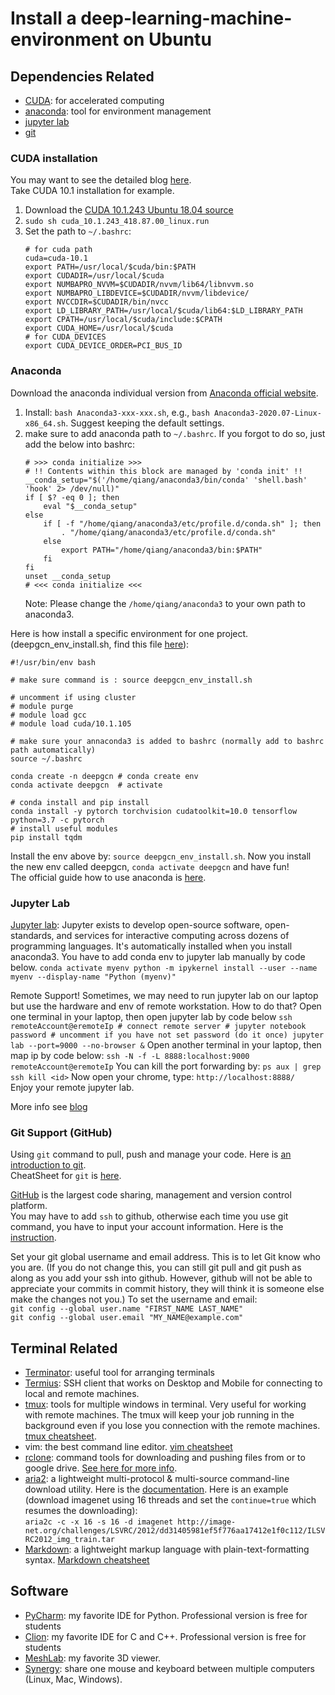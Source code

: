 # Install a deep-learning-machine-environment on Ubuntu

## Dependencies Related
- [CUDA](https://developer.nvidia.com/cuda-10.1-download-archive-base): for accelerated computing 
- [anaconda](https://www.anaconda.com/products/individual): tool for environment management
- [jupyter lab](https://jupyter.org/)
- [git](https://product.hubspot.com/blog/git-and-github-tutorial-for-beginners)

 
### CUDA installation
You may want to see the detailed blog [here](https://www.pugetsystems.com/labs/hpc/How-to-install-CUDA-9-2-on-Ubuntu-18-04-1184/).   
Take CUDA 10.1 installation for example. 
1. Download the [CUDA 10.1.243 Ubuntu 18.04 source](https://developer.nvidia.com/cuda-10.1-download-archive-update2?target_os=Linux&target_arch=x86_64&target_distro=Ubuntu&target_version=1804&target_type=runfilelocal)  
2. `sudo sh cuda_10.1.243_418.87.00_linux.run`   
3. Set the path to `~/.bashrc`:
    ```
    # for cuda path
    cuda=cuda-10.1
    export PATH=/usr/local/$cuda/bin:$PATH
    export CUDADIR=/usr/local/$cuda
    export NUMBAPRO_NVVM=$CUDADIR/nvvm/lib64/libnvvm.so
    export NUMBAPRO_LIBDEVICE=$CUDADIR/nvvm/libdevice/
    export NVCCDIR=$CUDADIR/bin/nvcc
    export LD_LIBRARY_PATH=/usr/local/$cuda/lib64:$LD_LIBRARY_PATH
    export CPATH=/usr/local/$cuda/include:$CPATH
    export CUDA_HOME=/usr/local/$cuda
    # for CUDA_DEVICES
    export CUDA_DEVICE_ORDER=PCI_BUS_ID
    ```   

### Anaconda
Download the anaconda individual version from [Anaconda official website](https://www.anaconda.com/products/individual).   
1. Install: `bash Anaconda3-xxx-xxx.sh`, e.g., `bash Anaconda3-2020.07-Linux-x86_64.sh`. Suggest keeping the default settings.   
2. make sure to add anaconda path to `~/.bashrc`. If you forgot to do so, just add the below into bashrc:  
    ```
    # >>> conda initialize >>>
    # !! Contents within this block are managed by 'conda init' !!
    __conda_setup="$('/home/qiang/anaconda3/bin/conda' 'shell.bash' 'hook' 2> /dev/null)"
    if [ $? -eq 0 ]; then
        eval "$__conda_setup"
    else
        if [ -f "/home/qiang/anaconda3/etc/profile.d/conda.sh" ]; then
            . "/home/qiang/anaconda3/etc/profile.d/conda.sh"
        else
            export PATH="/home/qiang/anaconda3/bin:$PATH"
        fi
    fi
    unset __conda_setup
    # <<< conda initialize <<<
    ```
    Note: Please change the `/home/qiang/anaconda3` to your own path to anaconda3.  

Here is how install a specific environment for one project. (deepgcn_env_install.sh, find this file [here](../scripts/deepgcn_env_install.sh)):  
    
    #!/usr/bin/env bash
    
    # make sure command is : source deepgcn_env_install.sh
    
    # uncomment if using cluster
    # module purge
    # module load gcc
    # module load cuda/10.1.105
    
    # make sure your annaconda3 is added to bashrc (normally add to bashrc path automatically)
    source ~/.bashrc
    
    conda create -n deepgcn # conda create env
    conda activate deepgcn  # activate
    
    # conda install and pip install
    conda install -y pytorch torchvision cudatoolkit=10.0 tensorflow python=3.7 -c pytorch
    # install useful modules
    pip install tqdm
        
Install the env above by: `source deepgcn_env_install.sh`. 
Now you install the new env called deepgcn, `conda activate deepgcn` and have fun!  
The official guide how to use anaconda is [here](https://docs.conda.io/projects/conda/en/latest/user-guide/tasks/manage-environments.html).  

### Jupyter Lab
[Jupyter lab](https://jupyter.org/): Jupyter exists to develop open-source software, open-standards, and services for interactive computing across dozens of programming languages. 
It's automatically installed when you install anaconda3.  You have to add conda env to jupyter lab manually by code below. 
    ```
    conda activate myenv
    python -m ipykernel install --user --name myenv --display-name "Python (myenv)"
    ```

Remote Support! 
Sometimes, we may need to run jupyter lab on our laptop but use the hardware and env of remote workstation. How to do that?
Open one terminal in your laptop, then open jupyter lab by code below
    ```
    ssh remoteAccount@eremoteIp # connect remote server
    # jupyter notebook password # uncomment if you have not set password (do it once)
    jupyter lab --port=9000 --no-browser &
    ```
Open another terminal in your laptop, then map ip by code below:
    ```
    ssh -N -f -L 8888:localhost:9000 remoteAccount@eremoteIp
    ```
You can kill the port forwarding by:
    ```
    ps aux | grep ssh
    kill <id>
    ```
Now open your chrome, type: `http://localhost:8888/`   
Enjoy your remote jupyter lab. 

More info see [blog](http://www.blopig.com/blog/2018/03/running-jupyter-notebook-on-a-remote-server-via-ssh/)


### Git Support (GitHub) 
Using `git` command to pull, push and manage your code. 
Here is [an introduction to git](https://product.hubspot.com/blog/git-and-github-tutorial-for-beginners).  
CheatSheet for `git` is [here](https://education.github.com/git-cheat-sheet-education.pdf).   

[GitHub](https://github.com/) is the largest code sharing, management and version control platform.  
You may have to add `ssh` to github, otherwise each time you use git command, you have to input your account information. Here is the [instruction](https://docs.github.com/en/free-pro-team@latest/github/authenticating-to-github/adding-a-new-ssh-key-to-your-github-account).  

Set your git global username and email address. This is to let Git know who you are. (If you do not change this, you can still git pull and git push as along as you add your ssh into github. However, github will not be able to appreciate your commits in commit history, they will think it is someone else make the changes not you.) To set the username and email:  
`git config --global user.name "FIRST_NAME LAST_NAME"`  
`git config --global user.email "MY_NAME@example.com"`  



## Terminal Related 
- [Terminator](https://gnometerminator.blogspot.com/p/introduction.html): useful tool for arranging terminals  
- [Termius](https://termius.com/): SSH client that works on Desktop and Mobile for connecting to local and remote machines. 
- [tmux](https://linuxize.com/post/getting-started-with-tmux/): tools for multiple windows in terminal. Very useful for working with remote machines. 
The tmux will keep your job running in the background even if you lose you connection with the remote machines. 
[tmux cheatsheet](https://tmuxcheatsheet.com/).   
- vim: the best command line editor. [vim cheatsheet](https://vim.rtorr.com/)
- [rclone](https://rclone.org/install/): command tools for downloading and pushing files from or to google drive. 
[See here for more info](https://rclone.org/drive/).    
- [aria2](https://aria2.github.io/): a lightweight multi-protocol & multi-source command-line download utility.
Here is the [documentation](https://aria2.github.io/manual/en/html/aria2c.html#options). 
Here is an example (download imagenet using 16 threads and set the `continue=true` which resumes the downloading):  
`aria2c -c -x 16 -s 16 -d imagenet http://image-net.org/challenges/LSVRC/2012/dd31405981ef5f776aa17412e1f0c112/ILSVRC2012_img_train.tar`
- [Markdown](https://www.markdownguide.org/):  a lightweight markup language with plain-text-formatting syntax. 
[Markdown cheatsheet](https://github.com/adam-p/markdown-here/wiki/Markdown-Cheatsheet)


## Software
- [PyCharm](https://www.jetbrains.com/pycharm/): my favorite IDE for Python. Professional version is free for students  
- [Clion](https://www.jetbrains.com/clion/): my favorite IDE for C and C++. Professional version is free for students  
- [MeshLab](https://snapcraft.io/install/meshlab/ubuntu): my favorite 3D viewer. 
- [Synergy](https://symless.com/synergy): share one mouse and keyboard between multiple computers (Linux, Mac, Windows). 


